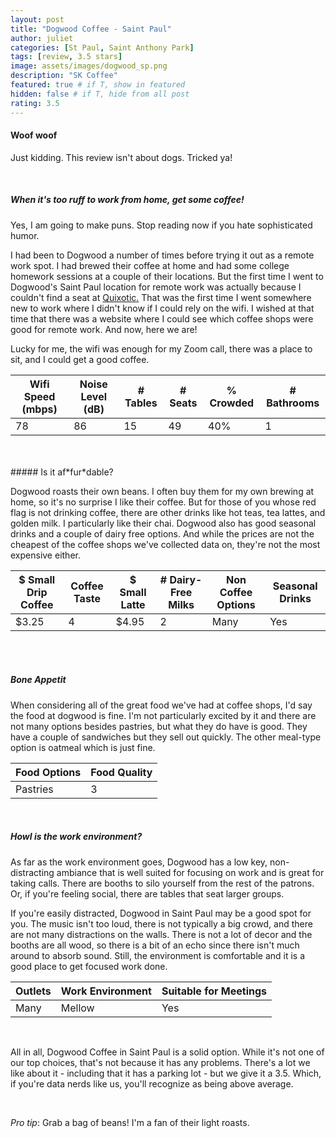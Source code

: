 ```yaml
---
layout: post
title: "Dogwood Coffee - Saint Paul"
author: juliet
categories: [St Paul, Saint Anthony Park]
tags: [review, 3.5 stars]
image: assets/images/dogwood_sp.png
description: "SK Coffee"
featured: true # if T, show in featured
hidden: false # if T, hide from all post
rating: 3.5
---
```


<h4>Woof woof</h4>

<p>Just kidding. This review isn't about dogs. Tricked ya!</p>

<br>

##### When it's too *ruff* to work from home, get some coffee!

<p>Yes, I am going to make puns. Stop reading now if you hate sophisticated humor. </p>

<p>I had been to Dogwood a number of times before trying it out as a remote work spot. I had brewed their coffee at home and had some college homework sessions at a couple of their locations. But the first time I went to Dogwood's Saint Paul location for remote work was actually because I couldn't find a seat at <a href="https://remoteroast.github.io/quixotic/">Quixotic.</a> That was the first time I went somewhere new to work where I didn't know if I could rely on the wifi. I wished at that time that there was a website where I could see which coffee shops were good for remote work. And now, here we are!</p>
<p>Lucky for me, the wifi was enough for my Zoom call, there was a place to sit, and I could get a good coffee.</p>

<div class="table-responsive" style="font-size:85%">
  <table class="table">
    <thead>
    <tr>
      <th scope="col">Wifi Speed (mbps)</th>
      <th scope="col">Noise Level (dB)</th>
      <th scope="col"># Tables</th>
      <th scope="col"># Seats</th>
      <th scope="col">% Crowded</th>
      <th scope="col"># Bathrooms</th>
    </tr>
  </thead>
  <tbody>
    <tr>
      <td>78</td>
      <td>86</td>
      <td>15</td>
      <td>49</td>
      <td>40%</td>
      <td>1</td>
    </tr>
  </tbody>
  </table>
</div>
<br>
<br>
##### Is it af*fur*dable? 
<p>Dogwood roasts their own beans. I often buy them for my own brewing at home, so it's no surprise I like their coffee. But for those of you whose red flag is not drinking coffee, there are other drinks like hot teas, tea lattes, and golden milk. I particularly like their chai. Dogwood also has good seasonal drinks and a couple of dairy free options. And while the prices are not the cheapest of the coffee shops we've collected data on, they're not the most expensive either.</p>


<div class="table-responsive" style="font-size:80%">
  <table class="table">
    <thead>
    <tr>
      <th scope="col">$ Small Drip Coffee</th>
      <th scope="col">Coffee Taste</th>
      <th scope="col">$ Small Latte</th>
      <th scope="col"># Dairy-Free Milks</th>
      <th scope="col">Non Coffee Options</th>
      <th scope="col">Seasonal Drinks</th>
    </tr>
  </thead>
  <tbody>
    <tr>
      <td>$3.25</td>
      <td>4</td>
      <td>$4.95</td>
      <td>2</td>
      <td>Many</td>
      <td>Yes</td>
    </tr>
  </tbody>
  </table>
</div>
<br>
<br>


##### *Bone* Appetit

<p>When considering all of the great food we've had at coffee shops, I'd say the food at dogwood is fine. I'm not particularly excited by it and there are not many options besides pastries, but what they do have is good. They have a couple of sandwiches but they sell out quickly. The other meal-type option is oatmeal which is just fine.</p>


<div class="table-responsive" style="font-size:80%">
  <table class="table">
    <thead>
    <tr>
      <th scope="col">Food Options</th>
      <th scope="col">Food Quality</th>
    </tr>
  </thead>
  <tbody>
    <tr>
      <td>Pastries</td>
      <td>3</td>
    </tr>
  </tbody>
  </table>
</div>
<br>

##### *Howl* is the work environment?

<p>As far as the work environment goes, Dogwood has a low key, non-distracting ambiance that is well suited for focusing on work and is great for taking calls. There are booths to silo yourself from the rest of the patrons. Or, if you're feeling social, there are tables that seat larger groups.</p>

<p>If you're easily distracted, Dogwood in Saint Paul may be a good spot for you. The music isn't too loud, there is not typically a big crowd, and there are not many distractions on the walls. There is not a lot of decor and the booths are all wood, so there is a bit of an echo since there isn't much around to absorb sound. Still, the environment is comfortable and it is a good place to get focused work done.</p>

<div class="table-responsive" style="font-size:80%">
  <table class="table">
    <thead>
    <tr>
      <th scope="col">Outlets</th>
      <th scope="col">Work Environment</th>
      <th scope="col">Suitable for Meetings</th>
    </tr>
  </thead>
  <tbody>
    <tr>
      <td>Many</td>
      <td>Mellow</td>
      <td>Yes</td>
    </tr>
  </tbody>
  </table>
</div>
<br>
<p>All in all, Dogwood Coffee in Saint Paul is a solid option. While it's not one of our top choices, that's not because it has any problems. There's a lot we like about it - including that it has a parking lot - but we give it a 3.5. Which, if you're data nerds like us, you'll recognize as being above average.</p>
<br>
<p> <i>Pro tip</i>: Grab a bag of beans! I'm a fan of their light roasts.</p>
